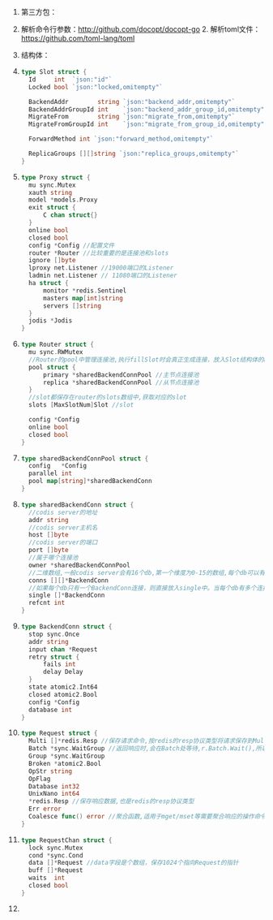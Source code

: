1.  第三方包：
   
1. 解析命令行参数：http://github.com/docopt/docopt-go
   2. 解析toml文件：https://github.com/toml-lang/toml
   
2.  结构体：

   1. ```go
      type Slot struct {
      	Id     int  `json:"id"`
      	Locked bool `json:"locked,omitempty"`
      
      	BackendAddr        string `json:"backend_addr,omitempty"`
      	BackendAddrGroupId int    `json:"backend_addr_group_id,omitempty"`
      	MigrateFrom        string `json:"migrate_from,omitempty"`
      	MigrateFromGroupId int    `json:"migrate_from_group_id,omitempty"`
      
      	ForwardMethod int `json:"forward_method,omitempty"`
      
      	ReplicaGroups [][]string `json:"replica_groups,omitempty"`
      }
      ```

   2. ```go
      type Proxy struct {
      	mu sync.Mutex
      	xauth string
      	model *models.Proxy
      	exit struct {
      		C chan struct{}
      	}
      	online bool
      	closed bool
      	config *Config //配置文件
      	router *Router //比较重要的是连接池和slots
      	ignore []byte
      	lproxy net.Listener //19000端口的Listener
      	ladmin net.Listener // 11080端口的Listener
      	ha struct {
      		monitor *redis.Sentinel
      		masters map[int]string
      		servers []string
      	}
      	jodis *Jodis
      }
      ```

   3. ```go
      type Router struct {
      	mu sync.RWMutex
      	//Router的pool中管理连接池,执行fillSlot时会真正生成连接，放入Slot结构体的backend字段的bc字段中
      	pool struct {
      		primary *sharedBackendConnPool //主节点连接池
      		replica *sharedBackendConnPool //从节点连接池
      	}
      	//slot都保存在router的slots数组中,获取对应的slot
      	slots [MaxSlotNum]Slot //slot
      
      	config *Config
      	online bool
      	closed bool
      }
      ```

   4. ```go
      type sharedBackendConnPool struct {
      	config   *Config
      	parallel int
      	pool map[string]*sharedBackendConn
      }
      ```

   5. ```go
      type sharedBackendConn struct {
      	//codis server的地址
      	addr string
      	//codis server主机名
      	host []byte
      	//codis server的端口
      	port []byte
      	//属于哪个连接池
      	owner *sharedBackendConnPool
      	//二维数组,一般codis server会有16个db,第一个维度为0-15的数组,每个db可以有多个BackendConn连接
      	conns [][]*BackendConn
      	//如果每个db只有一个BackendConn连接，则直接放入single中。当每个db有多个连接时会从conns中选一个返回，而每个db只有一个连接时，直接从single中返回
      	single []*BackendConn
      	refcnt int
      }
      ```

   6. ```go
      type BackendConn struct {
      	stop sync.Once
      	addr string
      	input chan *Request
      	retry struct {
      		fails int
      		delay Delay
      	}
      	state atomic2.Int64
      	closed atomic2.Bool
      	config *Config
      	database int
      }
      ```

   7. ```go
      type Request struct {
      	Multi []*redis.Resp //保存请求命令,按redis的resp协议类型将请求保存到Multi字段中
      	Batch *sync.WaitGroup //返回响应时,会在Batch处等待,r.Batch.Wait(),所以可以做到当请求执行完成后才会执行返回函数
      	Group *sync.WaitGroup
      	Broken *atomic2.Bool
      	OpStr string
      	OpFlag
      	Database int32
      	UnixNano int64
      	*redis.Resp //保存响应数据,也是redis的resp协议类型
      	Err error
      	Coalesce func() error //聚合函数,适用于mget/mset等需要聚合响应的操作命令
      }
      ```

   8. ```go
      type RequestChan struct {
      	lock sync.Mutex
      	cond *sync.Cond
      	data []*Request //data字段是个数组，保存1024个指向Request的指针
      	buff []*Request
      	waits  int
      	closed bool
      }
      ```

   9. 

